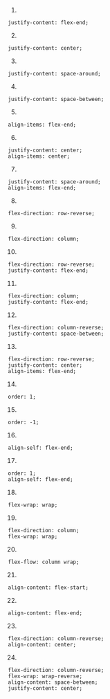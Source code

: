 1.

	justify-content: flex-end;
2.

	justify-content: center;
3.

	justify-content: space-around;
4.

	justify-content: space-between;
5.

	align-items: flex-end;
6.

	justify-content: center;
	align-items: center;
7.

	justify-content: space-around;
	align-items: flex-end;
8.

	flex-direction: row-reverse;
9.
	
	flex-direction: column;
10.
	
	flex-direction: row-reverse;
	justify-content: flex-end;
11.

	flex-direction: column;
	justify-content: flex-end;
12.

	flex-direction: column-reverse;
	justify-content: space-between;
13.

	flex-direction: row-reverse;
	justify-content: center;
	align-items: flex-end;
14.

	order: 1;
15.

	order: -1;
16.

	align-self: flex-end;
17.

	order: 1;
	align-self: flex-end;
18.

	flex-wrap: wrap;
19.
	
	flex-direction: column;
	flex-wrap: wrap;
20.
	
	flex-flow: column wrap;
21.
	
	align-content: flex-start;
22.

	align-content: flex-end;
23.
	
	flex-direction: column-reverse;
	align-content: center;
24.

	flex-direction: column-reverse;
	flex-wrap: wrap-reverse;
	align-content: space-between;
	justify-content: center;
